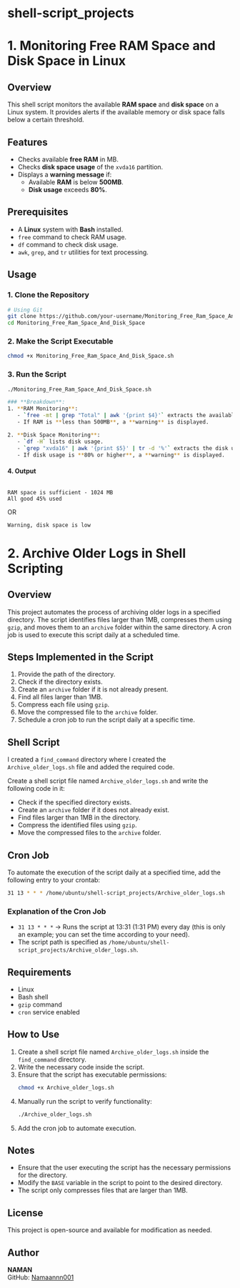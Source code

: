 # shell-script_projects

# 1. Monitoring Free RAM Space and Disk Space in Linux

## Overview
This shell script monitors the available **RAM space** and **disk space** on a Linux system. It provides alerts if the available memory or disk space falls below a certain threshold.

## Features
- Checks available **free RAM** in MB.
- Checks **disk space usage** of the `xvda16` partition.
- Displays a **warning message** if:
  - Available **RAM** is below **500MB**.
  - **Disk usage** exceeds **80%**.

## Prerequisites
- A **Linux** system with **Bash** installed.
- `free` command to check RAM usage.
- `df` command to check disk usage.
- `awk`, `grep`, and `tr` utilities for text processing.

## Usage
### 1. Clone the Repository
```sh
# Using Git
git clone https://github.com/your-username/Monitoring_Free_Ram_Space_And_Disk_Space.git
cd Monitoring_Free_Ram_Space_And_Disk_Space
```

### 2. Make the Script Executable
```sh
chmod +x Monitoring_Free_Ram_Space_And_Disk_Space.sh
```

### 3. Run the Script
```sh
./Monitoring_Free_Ram_Space_And_Disk_Space.sh

### **Breakdown**:
1. **RAM Monitoring**:
   - `free -mt | grep "Total" | awk '{print $4}'` extracts the available free memory in MB.
   - If RAM is **less than 500MB**, a **warning** is displayed.

2. **Disk Space Monitoring**:
   - `df -H` lists disk usage.
   - `grep "xvda16" | awk '{print $5}' | tr -d '%'` extracts the disk usage percentage.
   - If disk usage is **80% or higher**, a **warning** is displayed.
```
#### 4. Output
```

RAM space is sufficient - 1024 MB
All good 45% used
```
OR
```
Warning, disk space is low
```

# 2. Archive Older Logs in Shell Scripting

## Overview

This project automates the process of archiving older logs in a specified directory. The script identifies files larger than 1MB, compresses them using `gzip`, and moves them to an `archive` folder within the same directory. A cron job is used to execute this script daily at a scheduled time.

## Steps Implemented in the Script

1. Provide the path of the directory.
2. Check if the directory exists.
3. Create an `archive` folder if it is not already present.
4. Find all files larger than 1MB.
5. Compress each file using `gzip`.
6. Move the compressed file to the `archive` folder.
7. Schedule a cron job to run the script daily at a specific time.

## Shell Script

I created a `find_command` directory where I created the `Archive_older_logs.sh` file and added the required code. 

Create a shell script file named `Archive_older_logs.sh` and write the following code in it:

- Check if the specified directory exists.
- Create an `archive` folder if it does not already exist.
- Find files larger than 1MB in the directory.
- Compress the identified files using `gzip`.
- Move the compressed files to the `archive` folder.

## Cron Job

To automate the execution of the script daily at a specified time, add the following entry to your crontab:

```bash
31 13 * * * /home/ubuntu/shell-script_projects/Archive_older_logs.sh
```

### Explanation of the Cron Job

- `31 13 * * *` → Runs the script at 13:31 (1:31 PM) every day (this is only an example; you can set the time according to your need).
- The script path is specified as `/home/ubuntu/shell-script_projects/Archive_older_logs.sh`.

## Requirements

- Linux
- Bash shell
- `gzip` command
- `cron` service enabled

## How to Use

1. Create a shell script file named `Archive_older_logs.sh` inside the `find_command` directory.
2. Write the necessary code inside the script.
3. Ensure that the script has executable permissions:
   ```bash
   chmod +x Archive_older_logs.sh
   ```
4. Manually run the script to verify functionality:
   ```bash
   ./Archive_older_logs.sh
   ```
5. Add the cron job to automate execution.

## Notes

- Ensure that the user executing the script has the necessary permissions for the directory.
- Modify the `BASE` variable in the script to point to the desired directory.
- The script only compresses files that are larger than 1MB.

## License

This project is open-source and available for modification as needed.

## Author
**NAMAN**  
GitHub: [Namaannn001](https://github.com/Namaannn001/)


